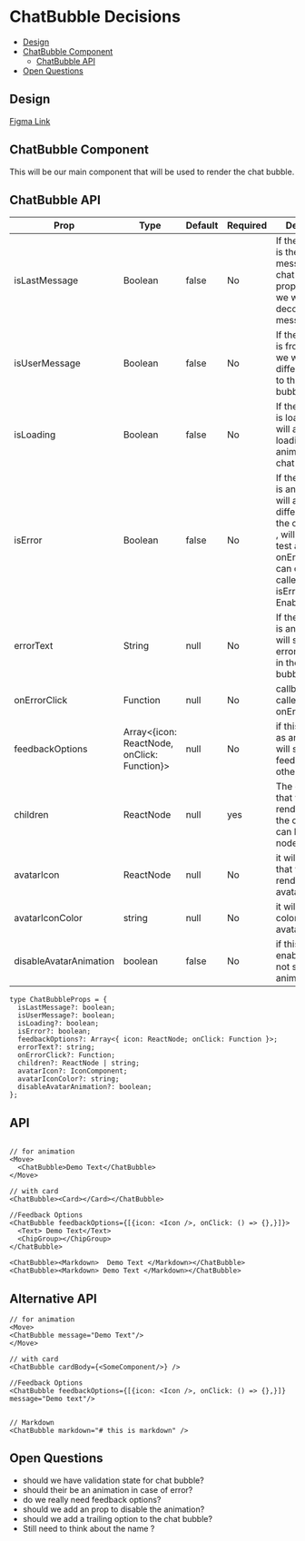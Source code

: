 # ChatBubble Decisions

- [Design](#design)
- [ChatBubble Component](#ChatBubble-component)
  - [ChatBubble API](#ChatBubble-api)
- [Open Questions](#open-questions)

## Design

[Figma Link](https://www.figma.com/design/jubmQL9Z8V7881ayUD95ps/Blade-DSL?node-id=100413-32686&t=n9A7LztwEkIsly3v-0)

## ChatBubble Component

This will be our main component that will be used to render the chat bubble.

## ChatBubble API

| Prop                   | Type                                        | Default | Required | Description                                                                                                                                                     |
| ---------------------- | ------------------------------------------- | ------- | -------- | --------------------------------------------------------------------------------------------------------------------------------------------------------------- |
| isLastMessage          | Boolean                                     | false   | No       | If the message is the last message in the chat and if this prop is enabled we will add decorations messageBubble                                                |
| isUserMessage          | Boolean                                     | false   | No       | If the message is from the user, we will add a different styles to the chat bubble                                                                              |
| isLoading              | Boolean                                     | false   | No       | If the message is loading, we will add a loading animation to the chat bubble                                                                                   |
| isError                | Boolean                                     | false   | No       | If the message is an error, we will add a different style to the chat bubble , will show error test and onErrorClick can only be called when isError is Enabled |
| errorText              | String                                      | null    | No       | If the message is an error, we will show the error message in the chat bubble                                                                                   |
| onErrorClick           | Function                                    | null    | No       | callback to be called onErrorClick                                                                                                                              |
| feedbackOptions        | Array<{icon: ReactNode, onClick: Function}> | null    | No       | if this is passed as an array, we will show feedbacOptions, otherwise not                                                                                       |
| children               | ReactNode                                   | null    | yes      | The children that will be rendered inside the chat bubble. can be react node or a string                                                                        |
| avatarIcon             | ReactNode                                   | null    | No       | it will be an Icon that will be rendered inside avatar                                                                                                          |
| avatarIconColor        | string                                      | null    | No       | it will be the color of the avatarIcon                                                                                                                          |
| disableAvatarAnimation | boolean                                     | false   | No       | if this is enabled, we will not show the animation                                                                                                              |

```tsx
type ChatBubbleProps = {
  isLastMessage?: boolean;
  isUserMessage?: boolean;
  isLoading?: boolean;
  isError?: boolean;
  feedbackOptions?: Array<{ icon: ReactNode; onClick: Function }>;
  errorText?: string;
  onErrorClick?: Function;
  children?: ReactNode | string;
  avatarIcon?: IconComponent;
  avatarIconColor?: string;
  disableAvatarAnimation?: boolean;
};
```

## API

```tsx

// for animation
<Move>
  <ChatBubble>Demo Text</ChatBubble>
</Move>

// with card
<ChatBubble><Card></Card></ChatBubble>

//Feedback Options
<ChatBubble feedbackOptions={[{icon: <Icon />, onClick: () => {},}]}>
  <Text> Demo Text</Text>
  <ChipGroup></ChipGroup>
</ChatBubble>

<ChatBubble><Markdown>  Demo Text </Markdown></ChatBubble>
<ChatBubble><Markdown> Demo Text </Markdown></ChatBubble>
```

## Alternative API

```tsx
// for animation
<Move>
<ChatBubble message="Demo Text"/>
</Move>

// with card
<ChatBubble cardBody={<SomeComponent/>} />

//Feedback Options
<ChatBubble feedbackOptions={[{icon: <Icon />, onClick: () => {},}]} message="Demo text"/>


// Markdown
<ChatBubble markdown="# this is markdown" />
```

## Open Questions

- should we have validation state for chat bubble?
- should their be an animation in case of error?
- do we really need feedback options?
- should we add an prop to disable the animation?
- should we add a trailing option to the chat bubble?
- Still need to think about the name ?
